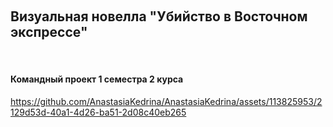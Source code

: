 ﻿﻿<h2 align="left">Визуальная новелла "Убийство в Восточном экспрессе"</h2>
  ﻿﻿<h4 align="left">Командный проект 1 семестра 2 курса</h4>



https://github.com/AnastasiaKedrina/AnastasiaKedrina/assets/113825953/2129d53d-40a1-4d26-ba51-2d08c40eb265

